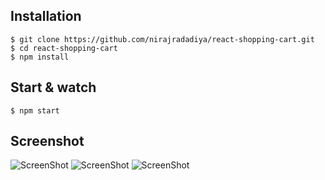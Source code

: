 ## Installation

    $ git clone https://github.com/nirajradadiya/react-shopping-cart.git
    $ cd react-shopping-cart
    $ npm install

## Start & watch

    $ npm start
    
## Screenshot

![ScreenShot](https://github.com/nirajradadiya/react-tree/blob/master/screen1.png)
![ScreenShot](https://github.com/nirajradadiya/react-tree/blob/master/screen2.png)
![ScreenShot](https://github.com/nirajradadiya/react-tree/blob/master/screen3.png)